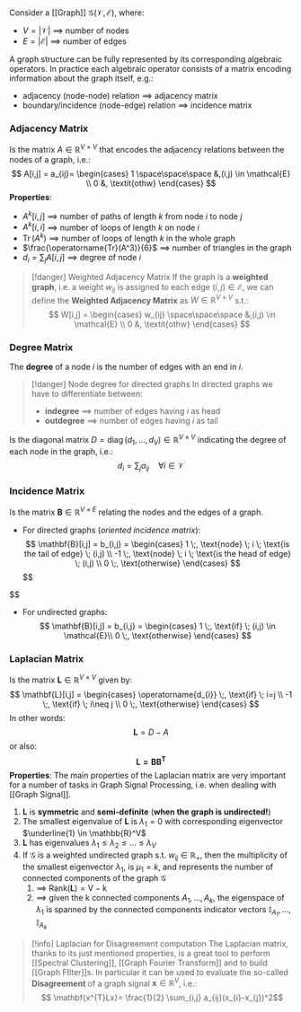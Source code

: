
Consider a [[Graph]] $\mathcal{G(V,E)}$, where:
- $V=|\mathcal{V|}$ $\implies$ number of nodes
- $E = |\mathcal{E}|$ $\implies$ number of edges

A graph structure can be fully represented by its corresponding algebraic operators. 
In practice each algebraic operator consists of a matrix encoding information about the graph itself, e.g.:
- adjacency (node-node) relation $\implies$ adjacency matrix
- boundary/incidence (node-edge) relation $\implies$ incidence matrix

### Adjacency Matrix

Is the matrix $A \in \mathbb{R}^{V \times V}$ that encodes the adjacency relations between the nodes of a graph, i.e.:
$$
A[i,j] = a_{ij}=
    \begin{cases} 
        1 \space\space\space &,(i,j) \in \mathcal{E} \\
        0 &, \textit{othw}
    \end{cases}
$$
**Properties**:
- $A^k[i,j]$ $\implies$ number of paths of length $k$ from node $i$ to node $j$
- $A^k[i,i]$ $\implies$ number of loops of length $k$ on node $i$
- $\operatorname{Tr}(A^k)$ $\implies$ number of loops of length $k$ in the whole graph
- $\frac{\operatorname{Tr}(A^3)}{6}$ $\implies$ number of triangles in the graph
- $d_i=\sum_j A[i,j]$ $\implies$ degree of node $i$

>[!danger] Weighted Adjacency Matrix
>If the graph is a **weighted graph**, i.e. a weight $w_{ij}$ is assigned to each edge $(i,j) \in \mathcal{E}$, we can define the **Weighted Adjacency Matrix** as $W \in \mathbb{R}^{V \times V}$ s.t.: 
>$$ W[i,j] = \begin{cases} w_{ij} \space\space\space &,(i,j) \in \mathcal{E} \\ 0 &, \textit{othw} \end{cases} $$

### Degree Matrix

The **degree** of a node $i$ is the number of edges with an end in $i$.

>[!danger] Node degree for directed graphs
>In directed graphs we have to differentiate between:
>- **indegree** $\implies$ number of edges having $i$ as head
>- **outdegree** $\implies$ number of edges having $i$ as tail

Is the diagonal matrix $D=\operatorname{diag}(d_{1},\dots, d_{V}) \in \mathbb{R}^{V \times V}$ indicating the degree of each node in the graph, i.e.:
$$
d_i=\sum_j a_{ij} \quad \forall i \in \mathcal{V}
$$
### Incidence Matrix

Is the matrix $\mathbf{B} \in \mathbb{R}^{V \times E}$ relating the nodes and the edges of a graph.
- For directed graphs (*oriented incidence matrix*):
$$
\mathbf{B}[i,j] = b_{i,j} = \begin{cases}
1 \;, \text{node} \; i \; \text{is the tail of edge} \; (i,j) \\
-1 \;, \text{node} \; i \; \text{is the head of edge} \; (i,j)  \\
0 \;, \text{otherwise}
\end{cases}
$$
$$

$$
- For undirected graphs:  
$$
\mathbf{B}[i,j] = b_{i,j} = \begin{cases}
1 \;, \text{if} \; (i,j) \in \mathcal{E}\\
0 \;, \text{otherwise}
\end{cases}
$$

### Laplacian Matrix

Is the matrix $\mathbf{L} \in \mathbb{R}^{V \times V}$ given by:
$$
\mathbf{L}[i,j] = \begin{cases}
\operatorname{d_{i}} \;, \text{if} \; i=j \\
-1 \;, \text{if} \; i\neq j \\
0 \;, \text{otherwise}
\end{cases}
$$
In other words:
$$
\mathbf{L} = D -A
$$
or also:
$$
\mathbf{L=BB^T}
$$
**Properties**:
The main properties of the Laplacian matrix are very important for a number of tasks in Graph Signal Processing, i.e. when dealing with [[Graph Signal]].
1. $\mathbf{L}$ is **symmetric** and **semi-definite** (**when the graph is undirected!**)
2. The smallest eigenvalue of $\mathbf{L}$ is $\lambda_{1}=0$ with corresponding eigenvector $\underline{1} \in \mathbb{R}^V$
3. $\mathbf{L}$ has eigenvalues $\lambda_{1} \leq \lambda_{2} \leq \dots \leq \lambda_{V}$
4. If $\mathcal{G}$ is a weighted undirected graph s.t. $w_{ij} \in \mathbb{R_{+}}$, then the multiplicity of the smallest eigenvector $\lambda_{1}$, is $\mu_{1}=k$, and represents the number of connected components of the graph $\mathcal{G}$
	1. $\implies$ $\operatorname{Rank(\mathbf{L})=V-k}$
	2. $\implies$ given the k connected components $A_{1},\dots, A_{k}$, the eigenspace of $\lambda_{1}$ is spanned by the connected components indicator vectors $\mathbb{I}_{A_{1}},\dots,\mathbb{I}_{A_{k}}$

>[!info] Laplacian for Disagreement computation
>The Laplacian matrix, thanks to its just mentioned properties, is a great tool to perform [[Spectral Clustering]], [[Graph Fourier Transform]] and to build [[Graph FIlter]]s. In particular it can be used to evaluate the so-called **Disagreement** of a graph signal $\mathbf{x} \in \mathbb{R}^V$, i.e.: $$ \mathbf{x^{T}Lx}= \frac{1}{2} \sum_{i,j} a_{ij}(x_{i}-x_{j})^2$$

